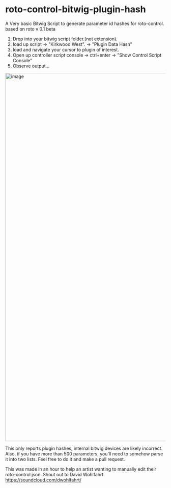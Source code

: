 # roto-control-bitwig-plugin-hash
A Very basic Bitwig Script to generate parameter id hashes for roto-control. based on roto v 0.1 beta

1. Drop into your bitwig script folder.(not extension).
2. load up script -> "Kirkwood West". -> "Plugin Data Hash"
3. load and navigate your cursor to plugin of interest.
4. Open up controller script console -> ctrl+enter -> "Show Control Script Console"
5. Observe output...

<img width="1155" alt="image" src="https://github.com/user-attachments/assets/9d73f66e-6698-46e4-922a-f8bac0abd944" />

This only reports plugin hashes, internal bitwig devices are likely incorrect. Also, if you have more than 500 parameters, you'll need to somehow parse it into two lists. Feel free to do it and make a pull request.

This was made in an hour to help an artist wanting to manually edit their roto-control json. 
Shout out to David Wohlfahrt. https://soundcloud.com/dwohlfahrt/
